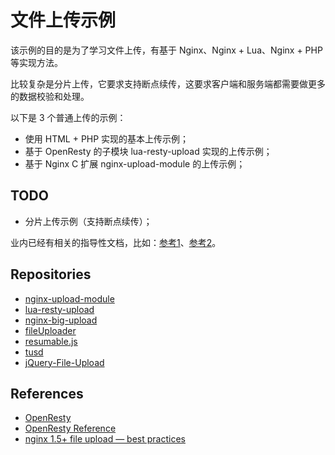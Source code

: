 # 文件上传示例

该示例的目的是为了学习文件上传，有基于 Nginx、Nginx + Lua、Nginx + PHP 等实现方法。

比较复杂是分片上传，它要求支持断点续传，这要求客户端和服务端都需要做更多的数据校验和处理。

以下是 3 个普通上传的示例：

- 使用 HTML + PHP 实现的基本上传示例；
- 基于 OpenResty 的子模块 lua-resty-upload 实现的上传示例；
- 基于 Nginx C 扩展 nginx-upload-module 的上传示例；

## TODO

- 分片上传示例（支持断点续传）；

业内已经有相关的指导性文档，比如：[参考1](https://github.com/fdintino/nginx-upload-module/blob/master/upload-protocol.md)、[参考2](https://tus.io/protocols/resumable-upload.html)。

## Repositories

- [nginx-upload-module](https://github.com/fdintino/nginx-upload-module)
- [lua-resty-upload](https://github.com/openresty/lua-resty-upload)
- [nginx-big-upload](https://github.com/pgaertig/nginx-big-upload)
- [fileUploader](https://github.com/speich/fileUploader)
- [resumable.js](https://github.com/23/resumable.js)
- [tusd](https://github.com/tus/tusd)
- [jQuery-File-Upload](https://github.com/blueimp/jQuery-File-Upload)

## References

- [OpenResty](http://openresty.org)
- [OpenResty Reference](https://openresty-reference.readthedocs.io/en/latest/)
- [nginx 1.5+ file upload — best practices](https://stackoverflow.com/questions/22461341/nginx-1-5-file-upload-best-practices)
